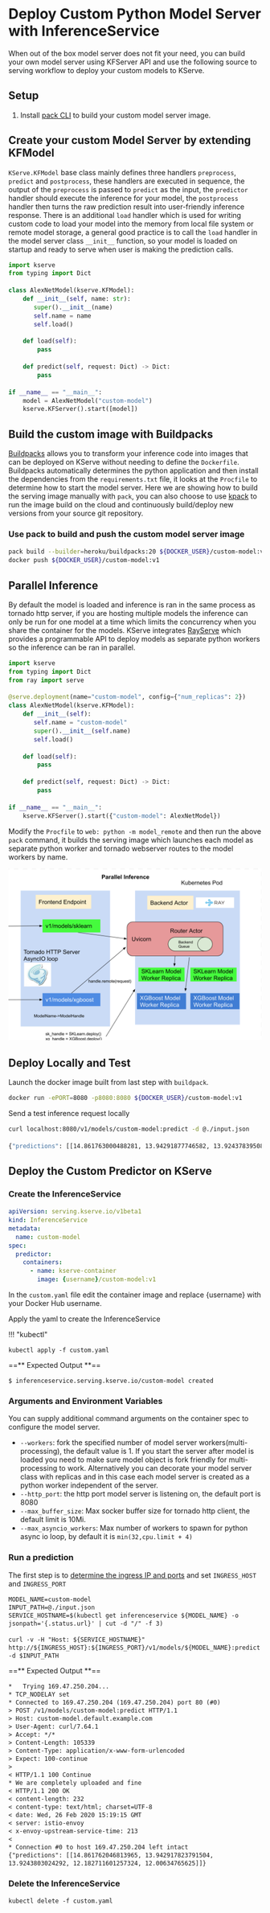 # Deploy Custom Python Model Server with InferenceService
When out of the box model server does not fit your need, you can build your own model server using KFServer API and use the
following source to serving workflow to deploy your custom models to KServe.

## Setup
1. Install [pack CLI](https://buildpacks.io/docs/tools/pack/) to build your custom model server image.

## Create your custom Model Server by extending KFModel
`KServe.KFModel` base class mainly defines three handlers `preprocess`, `predict` and `postprocess`, these handlers are executed
in sequence, the output of the `preprocess` is passed to `predict` as the input, the `predictor` handler should execute the
inference for your model, the `postprocess` handler then turns the raw prediction result into user-friendly inference response. There
is an additional `load` handler which is used for writing custom code to load your model into the memory from local file system or
remote model storage, a general good practice is to call the `load` handler in the model server class `__init__` function, so your model
is loaded on startup and ready to serve when user is making the prediction calls.

```python
import kserve
from typing import Dict

class AlexNetModel(kserve.KFModel):
    def __init__(self, name: str):
       super().__init__(name)
       self.name = name
       self.load()

    def load(self):
        pass

    def predict(self, request: Dict) -> Dict:
        pass

if __name__ == "__main__":
    model = AlexNetModel("custom-model")
    kserve.KFServer().start([model])
```

## Build the custom image with Buildpacks
[Buildpacks](https://buildpacks.io/) allows you to transform your inference code into images that can be deployed on KServe without
needing to define the `Dockerfile`. Buildpacks automatically determines the python application and then install the dependencies from the
`requirements.txt` file, it looks at the `Procfile` to determine how to start the model server. Here we are showing how to build the serving
image manually with `pack`, you can also choose to use [kpack](https://github.com/pivotal/kpack)
to run the image build on the cloud and continuously build/deploy new versions from your source git repository.

### Use pack to build and push the custom model server image
```bash
pack build --builder=heroku/buildpacks:20 ${DOCKER_USER}/custom-model:v1
docker push ${DOCKER_USER}/custom-model:v1
```

## Parallel Inference
By default the model is loaded and inference is ran in the same process as tornado http server, if you are hosting multiple models
the inference can only be run for one model at a time which limits the concurrency when you share the container for the models.
KServe integrates [RayServe](https://docs.ray.io/en/master/serve/index.html) which provides a programmable API to deploy models
as separate python workers so the inference can be ran in parallel.

```python
import kserve
from typing import Dict
from ray import serve

@serve.deployment(name="custom-model", config={"num_replicas": 2})
class AlexNetModel(kserve.KFModel):
    def __init__(self):
       self.name = "custom-model"
       super().__init__(self.name)
       self.load()

    def load(self):
        pass

    def predict(self, request: Dict) -> Dict:
        pass

if __name__ == "__main__":
    kserve.KFServer().start({"custom-model": AlexNetModel})
```

Modify the `Procfile` to `web: python -m model_remote` and then run the above `pack` command, it builds the serving image which launches
each model as separate python worker and tornado webserver routes to the model workers by name. 

![parallel_inference](./parallel_inference.png)


## Deploy Locally and Test
Launch the docker image built from last step with `buildpack`.
```bash
docker run -ePORT=8080 -p8080:8080 ${DOCKER_USER}/custom-model:v1
```

Send a test inference request locally
```bash
curl localhost:8080/v1/models/custom-model:predict -d @./input.json

{"predictions": [[14.861763000488281, 13.94291877746582, 13.924378395080566, 12.182709693908691, 12.00634765625]]}
```

## Deploy the Custom Predictor on KServe
### Create the InferenceService
```yaml
apiVersion: serving.kserve.io/v1beta1
kind: InferenceService
metadata:
  name: custom-model
spec:
  predictor:
    containers:
      - name: kserve-container
        image: {username}/custom-model:v1
```
In the `custom.yaml` file edit the container image and replace {username} with your Docker Hub username.

Apply the yaml to create the InferenceService

!!! "kubectl"
```
kubectl apply -f custom.yaml
```

==** Expected Output **==
```
$ inferenceservice.serving.kserve.io/custom-model created
```

### Arguments and Environment Variables
You can supply additional command arguments on the container spec to configure the model server.

- `--workers`: fork the specified number of model server workers(multi-processing), the default value is 1. If you start the server after model is loaded
you need to make sure model object is fork friendly for multi-processing to work. Alternatively you can decorate your model server
class with replicas and in this case each model server is created as a python worker independent of the server.
- `--http_port`: the http port model server is listening on, the default port is 8080 
- `--max_buffer_size`: Max socker buffer size for tornado http client, the default limit is 10Mi.
- `--max_asyncio_workers`: Max number of workers to spawn for python async io loop, by default it is `min(32,cpu.limit + 4)`

### Run a prediction
The first step is to [determine the ingress IP and ports](../../../../get_started/first_isvc.md#3-determine-the-ingress-ip-and-ports) and set `INGRESS_HOST` and `INGRESS_PORT`

```
MODEL_NAME=custom-model
INPUT_PATH=@./input.json
SERVICE_HOSTNAME=$(kubectl get inferenceservice ${MODEL_NAME} -o jsonpath='{.status.url}' | cut -d "/" -f 3)

curl -v -H "Host: ${SERVICE_HOSTNAME}" http://${INGRESS_HOST}:${INGRESS_PORT}/v1/models/${MODEL_NAME}:predict -d $INPUT_PATH
```

==** Expected Output **==
```
*   Trying 169.47.250.204...
* TCP_NODELAY set
* Connected to 169.47.250.204 (169.47.250.204) port 80 (#0)
> POST /v1/models/custom-model:predict HTTP/1.1
> Host: custom-model.default.example.com
> User-Agent: curl/7.64.1
> Accept: */*
> Content-Length: 105339
> Content-Type: application/x-www-form-urlencoded
> Expect: 100-continue
>
< HTTP/1.1 100 Continue
* We are completely uploaded and fine
< HTTP/1.1 200 OK
< content-length: 232
< content-type: text/html; charset=UTF-8
< date: Wed, 26 Feb 2020 15:19:15 GMT
< server: istio-envoy
< x-envoy-upstream-service-time: 213
<
* Connection #0 to host 169.47.250.204 left intact
{"predictions": [[14.861762046813965, 13.942917823791504, 13.9243803024292, 12.182711601257324, 12.00634765625]]}
```

### Delete the InferenceService
```
kubectl delete -f custom.yaml
```

